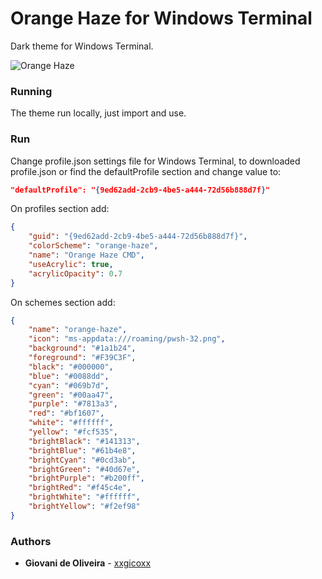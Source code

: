 # Orange Haze for Windows Terminal
Dark theme for Windows Terminal.

![Orange Haze](https://i.imgur.com/O4NO9z5.png)

### Running
The theme run locally, just import and use.

### Run
Change profile.json settings file for Windows Terminal, to downloaded profile.json or find the defaultProfile section and change value to:
````json
"defaultProfile": "{9ed62add-2cb9-4be5-a444-72d56b888d7f}"
````

On profiles section add:
````json
{
    "guid": "{9ed62add-2cb9-4be5-a444-72d56b888d7f}",
    "colorScheme": "orange-haze",
    "name": "Orange Haze CMD",
    "useAcrylic": true,
    "acrylicOpacity": 0.7
}
````

On schemes section add:
````json
{
    "name": "orange-haze",
	"icon": "ms-appdata:///roaming/pwsh-32.png",
    "background": "#1a1b24",
    "foreground": "#F39C3F",
    "black": "#000000",
    "blue": "#0088dd",
    "cyan": "#069b7d",
    "green": "#00aa47",
    "purple": "#7813a3",
    "red": "#bf1607",
    "white": "#ffffff",
    "yellow": "#fcf535",
    "brightBlack": "#141313",
    "brightBlue": "#61b4e8",
    "brightCyan": "#0cd3ab",
    "brightGreen": "#40d67e",
    "brightPurple": "#b200ff",
    "brightRed": "#f45c4e",
    "brightWhite": "#ffffff",
    "brightYellow": "#f2ef98"
}
````

### Authors
* **Giovani de Oliveira** - [xxgicoxx](https://github.com/xxgicoxx)